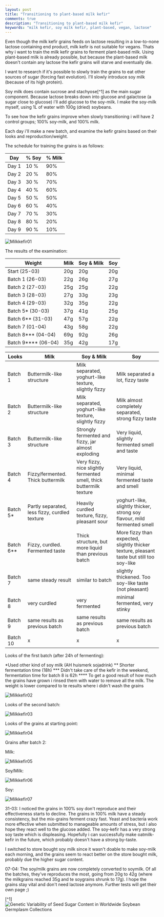 ```yaml
---
layout: post
title: "Transitioning to plant-based milk kefir"
comments: true
description: "Transitioning to plant-based milk kefir"
keywords: "milk kefir, soy milk kefir, plant-based, vegan, lactose"
---
```


Even though the milk kefir grains feeds on lactose resulting in a low-to-none lactose containing end product, milk kefir is not suitable for vegans. Thats why i want to train the milk kefir grains to ferment plant-based milk. Using plant-based milk is already possible, but because the plant-based milk doesn't contain any lactose the kefir grains will starve and eventually die. 

I want to research if it's possible to slowly train the grains to eat other sources of sugar (forcing fast evolution). I'll slowly introduce soy milk (because of its high protein). 

Soy milk does contain sucrose and stachyose[^1] as the main sugar component. Because lactose breaks down into glucose and galactose (a sugar close to glucose) i'll add glucose to the soy-milk. I make the soy-milk myself, using 1L of water with 100g (dried) soybeans. 

To see how the kefir grains improve when slowly transitioning i will have 2 control groups; 100% soy-milk, and 100% milk. 

Each day i'll make a new batch, and examine the kefir grains based on their looks and reproduction/weight.

The schedule for training the grains is as follows:

Day | % Soy | % Milk
--- | --- | ---
Day 1 | 10 % | 90%
Day 2 | 20 % | 80%
Day 3 | 30 % | 70%
Day 4 | 40 % | 60%
Day 5 | 50 % | 50%
Day 6 | 60 % | 40%
Day 7 | 70 % | 30%
Day 8 | 80 % | 20%
Day 9 | 90 % | 10%

![Milkkefir01](/assets/images/2022-03-25-plantbased-milk-kefir/milkkefir01.jpg)

The results of the examination:

Weight | Milk | Soy & Milk | Soy
--- | --- | --- | ---
Start (25-03)| 20g | 20g | 20g |
Batch 1 (26-03)| 22g | 26g | 27g |
Batch 2 (27-03) | 25g | 25g | 22g |
Batch 3 (28-03)| 27g | 33g | 23g |
Batch 4 (29-03) | 32g | 35g | 22g |
Batch 5* (30-03) | 37g | 41g | 25g |
Batch 6** (31-03) | 47g | 57g | 22g |
Batch 7 (01-04) | 43g | 58g | 22g |
Batch 8*** (04-04) | 69g | 92g | 26g|
Batch 9**** (06-04) | 35g | 42g | 17g |

Looks | Milk | Soy & Milk | Soy
--- | --- | --- | ---
Batch 1 | Buttermilk-like structure | Milk separated, yoghurt-like texture, slightly fizzy | Milk separated a lot, fizzy taste  |
Batch 2 | Buttermilk-like structure| Milk separated, yoghurt-like texture, slightly fizzy | Milk almost completely separated, strong fizzy taste |
Batch 3 | Buttermilk-like structure | Strongly fermented and fizzy, jar almost exploding | Very liquid, slightly fermented smell and taste |
Batch 4 | Fizzy/fermented. Thick buttermilk | Very fizzy, nice slightly fermented smell, thick buttermilk texture | Very liquid, minimal fermented taste and smell |
Batch 5* | Partly separated, less fizzy, curdled texture | Heavily curdled texture, fizzy, pleasant sour | yoghurt-like, slightly thicker, strong soy flavour, mild fermented smell |
Batch 6** | Fizzy, curdled. Fermented taste | Thick structure, but more liquid than previous batch | More fizzy than expected, slightly thicker texture, pleasant taste but still too soy-like |
Batch 7 | same steady result | similar to batch | slightly thickened. Too soy-like taste (not pleasant) |
Batch 8 | very curdled | very fermented | minimal fermented, very stinky |
Batch 9 | same results as previous batch | same results as previous batch | same results as previous batch |
Batch 10 | x | x | x |

Looks of the first batch (after 24h of fermenting):

*Used other kind of soy milk (AH huismerk sojadrink)
** Shorter fermentation time (18h)
*** Didn't take care of the kefir in the weekend, fermentation time for batch 8 is 62h 
**** To get a good result of how much the grains have grown i rinsed them with water to remove all the milk. The weight is lower compared to te results where i didn't wash the grains

![Milkkefir02](/assets/images/2022-03-25-plantbased-milk-kefir/milkkefir02.jpg)

Looks of the second batch:

![Milkkefir03](/assets/images/2022-03-25-plantbased-milk-kefir/milkkefir03.jpg)

Looks of the grains at starting point:

![Milkkefir04](/assets/images/2022-03-25-plantbased-milk-kefir/milkkefir04.jpg)

Grains after batch 2:

Milk:

![Milkkefir05](/assets/images/2022-03-25-plantbased-milk-kefir/milkkefir05.jpg)

Soy/Milk:

![Milkkefir06](/assets/images/2022-03-25-plantbased-milk-kefir/milkkefir06.jpg)

Soy:

![Milkkefir07](/assets/images/2022-03-25-plantbased-milk-kefir/milkkefir07.jpg)

31-03: I noticed the grains in 100% soy don't reproduce and their effectiveness starts to decline. The grains in 100% milk have a steady consistency, but the mix-grains ferment crazy fast. Yeast and bacteria work more effective when submitted to manageable amounts of stress, but i also hope they react well to the glucose added. The soy-kefir has a very strong soy taste which is displeasing. Hopefully i can successfully make oatmilk-kefir in the future, which probably doesn't have a strong by-taste.

I switched to store bought soy milk since it wasn't doable to make soy-milk each morning, and the grains seem to react better on the store bought milk, probably due the higher sugar content. 

07-04: The soy/milk grains are now completely converted to soymilk. Of all the batches, they've reproduces the most, going from 20g to 42g (where the milkgrains reached 35g and te soygrains shrunk to 17g). I hope the grains stay vital and don't need lactose anymore. Further tests will get their own page ;)

[^1] ![Genetic Variability of Seed Sugar Content in Worldwide Soybean Germplasm Collections](https://acsess.onlinelibrary.wiley.com/doi/abs/10.2135/cropsci2008.05.0256#:~:text=Sucrose%20and%20stachyose%20are%20the,10%20mg%20g%E2%88%921%20stachyose.)